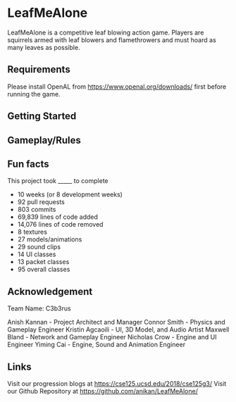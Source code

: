 # LeafMeAlone

LeafMeAlone is a competitive leaf blowing action game. Players are squirrels armed with leaf blowers and flamethrowers and must hoard as many leaves as possible.


## Requirements

Please install OpenAL from https://www.openal.org/downloads/ first before running the game.


## Getting Started


## Gameplay/Rules


## Fun facts

This project took _____ to complete
* 10 weeks (or 8 development weeks)
* 92 pull requests
* 803 commits
* 69,839 lines of code added
* 14,076 lines of code removed
* 8 textures
* 27 models/animations
* 29 sound clips
* 14 UI classes
* 13 packet classes
* 95 overall classes 


## Acknowledgement

Team Name: C3b3rus

Anish Kannan - Project Architect and Manager
Connor Smith - Physics and Gameplay Engineer
Kristin Agcaoili - UI, 3D Model, and Audio Artist 
Maxwell Bland - Network and Gameplay Engineer
Nicholas Crow - Engine and UI Engineer
Yiming Cai - Engine, Sound and Animation Engineer


## Links

Visit our progression blogs at https://cse125.ucsd.edu/2018/cse125g3/ 
Visit our Github Repository at https://github.com/anikan/LeafMeAlone/ 
